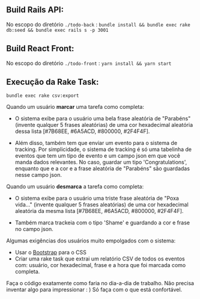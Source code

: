 ## Build Rails API:

No escopo do diretório `./todo-back` :
`bundle install && bundle exec rake db:seed && bundle exec rails s -p 3001`

## Build React Front:
No escopo do diretório `./todo-front` :
`yarn install && yarn start`

## Execução da Rake Task:
`bundle exec rake csv:export`

Quando um usuário **marcar** uma tarefa como completa:
* O sistema exibe para o usuário uma bela frase aleatória de "Parabéns" (invente qualquer 5 frases aleatórias) de uma cor hexadecimal aleatória dessa lista [#7B68EE, #6A5ACD, #800000, #2F4F4F].

* Além disso, também tem que enviar um evento para o sistema de tracking. Por simplicidade, o sistema de tracking é só uma tabelinha de eventos que tem um tipo de evento e um campo json em que você manda dados relevantes. No caso, guardar um tipo 'Congratulations', enquanto que e a cor e a frase aleatória de "Parabéns" são guardadas nesse campo json.

Quando um usuário **desmarca** a tarefa como completa:
* O sistema exibe para o usuário uma triste frase aleatória de "Poxa vida..." (invente qualquer 5 frases aleatórias) de uma cor hexadecimal aleatória da mesma lista [#7B68EE, #6A5ACD, #800000, #2F4F4F].

* Também marca trackeia com o tipo 'Shame' e guardando a cor e frase no campo json.

Algumas exigências dos usuários muito empolgados com o sistema:
* Usar o [Bootstrap](https://getbootstrap.com/) para o CSS
* Criar uma rake task que extrai um relatório CSV de todos os eventos com: usuário, cor hexadecimal, frase e a hora que foi marcada como completa.

Faça o código exatamente como faria no dia-a-dia de trabalho. Não precisa inventar algo para impressionar : ) Só faça com o que está confortável.
